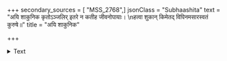 +++
secondary_sources = [ "MSS_2768",]
jsonClass = "Subhaashita"
text = "अयि शाकुनिक कृतोऽञ्जलिर् इतरे न कतीह जीवनोपायाः।  \nहत्वा शुकान् किमेतद् विपिनमसारस्वतं कुरुषे॥"
title = "अयि शाकुनिक"

+++

<details><summary>Text</summary>

अयि शाकुनिक कृतोऽञ्जलिर् इतरे न कतीह जीवनोपायाः।  
हत्वा शुकान् किमेतद् विपिनमसारस्वतं कुरुषे॥
</details>
